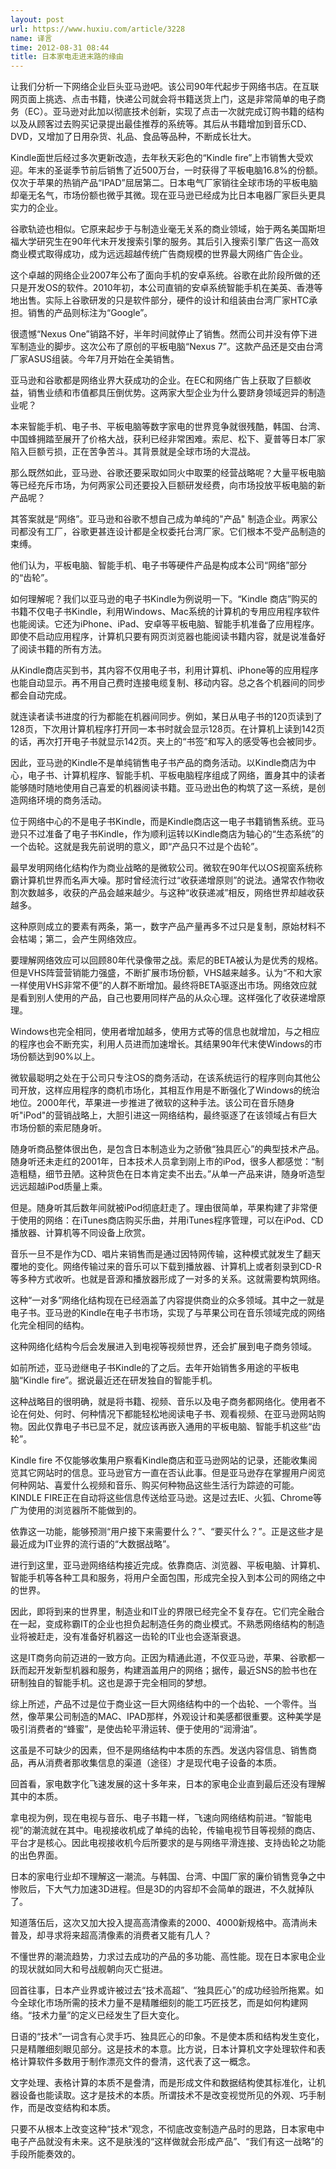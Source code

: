 ```yaml
---
layout: post
url: https://www.huxiu.com/article/3228
name: 译言
time: 2012-08-31 08:44
title: 日本家电走进末路的缘由
---
```

让我们分析一下网络企业巨头亚马逊吧。该公司90年代起步于网络书店。在互联网页面上挑选、点击书籍，快递公司就会将书籍送货上门，这是非常简单的电子商务（EC）。亚马逊对此加以彻底技术创新，实现了点击一次就完成订购书籍的结构以及从顾客过去购买记录提出最佳推荐的系统等。其后从书籍增加到音乐CD、DVD，又增加了日用杂货、礼品、食品等品种，不断成长壮大。

Kindle面世后经过多次更新改造，去年秋天彩色的“Kindle fire”上市销售大受欢迎。年末的圣诞季节前后销售了近500万台，一时获得了平板电脑16.8%的份额。仅次于苹果的热销产品“IPAD”屈居第二。日本电气厂家销往全球市场的平板电脑却毫无名气，市场份额也微乎其微。现在亚马逊已经成为比日本电器厂家巨头更具实力的企业。

谷歌轨迹也相似。它原来起步于与制造业毫无关系的商业领域，始于两名美国斯坦福大学研究生在90年代末开发搜索引擎的服务。其后引入搜索引擎广告这一高效商业模式取得成功，成为远远超越传统广告商规模的世界最大网络广告企业。

这个卓越的网络企业2007年公布了面向手机的安卓系统。谷歌在此阶段所做的还只是开发OS的软件。2010年初，本公司直销的安卓系统智能手机在美英、香港等地出售。实际上谷歌研发的只是软件部分，硬件的设计和组装由台湾厂家HTC承担。销售的产品则标注为“Google”。

很遗憾“Nexus One”销路不好，半年时间就停止了销售。然而公司并没有停下进军制造业的脚步。这次公布了原创的平板电脑“Nexus 7”。这款产品还是交由台湾厂家ASUS组装。今年7月开始在全美销售。

亚马逊和谷歌都是网络业界大获成功的企业。在EC和网络广告上获取了巨额收益，销售业绩和市值都具压倒优势。这两家大型企业为什么要跻身领域迥异的制造业呢？

本来智能手机、电子书、平板电脑等数字家电的世界竞争就很残酷，韩国、台湾、中国蜂拥踏至展开了价格大战，获利已经非常困难。索尼、松下、夏普等日本厂家陷入巨额亏损，正在苦争苦斗。其背景就是全球市场的大混战。

那么既然如此，亚马逊、谷歌还要采取如同火中取栗的经营战略呢？大量平板电脑等已经充斥市场，为何两家公司还要投入巨额研发经费，向市场投放平板电脑的新产品呢？

其答案就是“网络”。亚马逊和谷歌不想自己成为单纯的"产品" 制造企业。两家公司都没有工厂，谷歌更甚连设计都是全权委托台湾厂家。它们根本不受产品制造的束缚。

他们认为，平板电脑、智能手机、电子书等硬件产品是构成本公司“网络”部分的“齿轮”。

如何理解呢？我们以亚马逊的电子书Kindle为例说明一下。“Kindle 商店”购买的书籍不仅电子书Kindle，利用Windows、Mac系统的计算机的专用应用程序软件也能阅读。它还为iPhone、iPad、安卓等平板电脑、智能手机准备了应用程序。即使不启动应用程序，计算机只要有网页浏览器也能阅读书籍内容，就是说准备好了阅读书籍的所有方法。

从Kindle商店买到书，其内容不仅用电子书，利用计算机、iPhone等的应用程序也能自动显示。再不用自己费时连接电缆复制、移动内容。总之各个机器间的同步都会自动完成。

就连读者读书进度的行为都能在机器间同步。例如，某日从电子书的120页读到了128页，下次用计算机程序打开同一本书时就会显示128页。在计算机上读到142页的话，再次打开电子书就显示142页。夹上的“书签”和写入的感受等也会被同步。

因此，亚马逊的Kindle不是单纯销售电子书产品的商务活动。以Kindle商店为中心，电子书、计算机程序、智能手机、平板电脑程序组成了网络，置身其中的读者能够随时随地使用自己喜爱的机器阅读书籍。亚马逊出色的构筑了这一系统，是创造网络环境的商务活动。

位于网络中心的不是电子书Kindle，而是Kindle商店这一电子书籍销售系统。亚马逊只不过准备了电子书Kindle，作为顺利运转以Kindle商店为轴心的“生态系统”的一个齿轮。这就是我先前说明的意义，即“产品只不过是个齿轮”。

最早发明网络化结构作为商业战略的是微软公司。微软在90年代以OS视窗系统称霸计算机世界而名声大噪。那时曾经流行过“收获递增原则”的说法。通常农作物收割次数越多，收获的产品会越来越少。与这种“收获递减”相反，网络世界却越收获越多。

这种原则成立的要素有两条，第一，数字产品产量再多不过只是复制，原始材料不会枯竭；第二，会产生网络效应。

要理解网络效应可以回顾80年代录像带之战。索尼的BETA被认为是优秀的规格。但是VHS阵营营销能力强盛，不断扩展市场份额，VHS越来越多。认为“不和大家一样使用VHS非常不便”的人群不断增加。最终将BETA驱逐出市场。网络效应就是看到别人使用的产品，自己也要用同样产品的从众心理。这样强化了收获递增原理。

Windows也完全相同，使用者增加越多，使用方式等的信息也就增加，与之相应的程序也会不断充实，利用人员进而加速增长。其结果90年代末使Windows的市场份额达到90%以上。

微软最聪明之处在于公司只专注OS的商务活动，在该系统运行的程序则向其他公司开放，这样应用程序的商机市场化，其相互作用是不断强化了Windows的统治地位。2000年代，苹果进一步推进了微软的这种手法。该公司在音乐随身听"iPod"的营销战略上，大胆引进这一网络结构，最终驱逐了在该领域占有巨大市场份额的索尼随身听。

随身听商品整体很出色，是包含日本制造业为之骄傲“独具匠心”的典型技术产品。随身听还未走红的2001年，日本技术人员拿到刚上市的iPod，很多人都感觉：“制造粗糙，细节丑陋。这种货色在日本肯定卖不出去。”从单一产品来讲，随身听造型远远超越iPod质量上乘。

但是。随身听其后数年间就被iPod彻底赶走了。理由很简单，苹果构建了非常便于使用的网络：在iTunes商店购买乐曲，并用iTunes程序管理，可以在iPod、CD播放器、计算机等不同设备上欣赏。

音乐一旦不是作为CD、唱片来销售而是通过因特网传输，这种模式就发生了翻天覆地的变化。网络传输过来的音乐可以下载到播放器、计算机上或者刻录到CD-R等多种方式收听。也就是音源和播放器形成了一对多的关系。这就需要构筑网络。

这种“一对多”网络化结构现在已经涵盖了内容提供商业的众多领域。其中之一就是电子书。亚马逊的Kindle在电子书市场，实现了与苹果公司在音乐领域完成的网络化完全相同的结构。

这种网络化结构今后会发展进入到电视等视频世界，还会扩展到电子商务领域。

如前所述，亚马逊继电子书Kindle的了之后。去年开始销售多用途的平板电脑“Kindle fire”。据说最近还在研发独自的智能手机。

这种战略目的很明确，就是将书籍、视频、音乐以及电子商务都网络化。使用者不论在何处、何时、何种情况下都能轻松地阅读电子书、观看视频、在亚马逊网站购物。因此仅靠电子书已显不足，就应该再嵌入通用的平板电脑、智能手机这些“齿轮”。

Kindle fire 不仅能够收集用户察看Kindle商店和亚马逊网站的记录，还能收集阅览其它网站时的信息。亚马逊官方一直在否认此事。但是亚马逊存在掌握用户阅览何种网站、喜爱什么视频和音乐、购买何种物品这些生活行为踪迹的可能。KINDLE FIRE正在自动将这些信息传送给亚马逊。这是过去IE、火狐、Chrome等广为使用的浏览器所不能做到的。

依靠这一功能，能够预测“用户接下来需要什么？”、“要买什么？”。正是这些才是最近成为IT业界的流行语的“大数据战略”。

进行到这里，亚马逊网络结构接近完成。依靠商店、浏览器、平板电脑、计算机、智能手机等各种工具和服务，将用户全面包围，形成完全投入到本公司的网络之中的世界。

因此，即将到来的世界里，制造业和IT业的界限已经完全不复存在。它们完全融合在一起，变成称霸IT的企业也担负起制造任务的商业模式。不熟悉网络结构的制造业将被赶走，没有准备好机器这一齿轮的IT业也会逐渐衰退。

这是IT商务向前迈进的一致方向。正因为精通此道，不仅亚马逊，苹果、谷歌都一跃而起开发新型机器和服务，构建涵盖用户的网络；据传，最近SNS的脸书也在研制独自的智能手机。这也是源于完全相同的梦想。

综上所述，产品不过是位于商业这一巨大网络结构中的一个齿轮、一个零件。当然，像苹果公司制造的MAC、IPAD那样，外观设计和美感都很重要。这种美学是吸引消费者的“蜂蜜”，是使齿轮平滑运转、便于使用的“润滑油”。

这虽是不可缺少的因素，但不是网络结构中本质的东西。发送内容信息、销售商品，再从消费者那收集信息的渠道（途径）才是现代电子设备的本质。

回首看，家电数字化飞速发展的这十多年来，日本的家电企业直到最后还没有理解其中的本质。

拿电视为例，现在电视与音乐、电子书籍一样，飞速向网络结构前进。“智能电视”的潮流就在其中。电视接收机成了单纯的齿轮，传输电视节目等视频的商店、平台才是核心。因此电视接收机今后所要求的是与网络平滑连接、支持齿轮之功能的出色界面。

日本的家电行业却不理解这一潮流。与韩国、台湾、中国厂家的廉价销售竞争之中惨败后，下大气力加速3D进程。但是3D的内容却不会简单的跟进，不久就掉队了。

知道落伍后，这次又加大投入提高高清像素的2000、4000新规格中。高清尚未普及，却寻求将来超高清像素的消费者又能有几人？

不懂世界的潮流趋势，力求过去成功的产品的多功能、高性能。现在日本家电企业的现状就如同大和号战舰朝向灭亡挺进。

回首往事，日本产业界或许被过去“技术高超”、“独具匠心”的成功经验所拖累。如今全球化市场所需的技术力量不是精雕细刻的能工巧匠技艺，而是如何构建网络。“技术力量”的定义已经发生了巨大变化。

日语的“技术”一词含有心灵手巧、独具匠心的印象。不是使本质和结构发生变化，只是精雕细刻眼见部分。这是技术的本意。比方说，日本计算机文字处理软件和表格计算软件多数用于制作漂亮文件的誊清，这代表了这一概念。

文字处理、表格计算的本质不是誊清，而是形成文件和数据结构使其标准化，让机器设备也能读取。这才是技术的本质。所谓技术不是改变视觉所见的外观、巧手制作，而是改变结构和本质。

只要不从根本上改变这种“技术”观念，不彻底改变制造产品时的思路，日本家电中电子产品就没有未来。这不是肤浅的“这样做就会形成产品”、“我们有这一战略”的手段所能奏效的。

